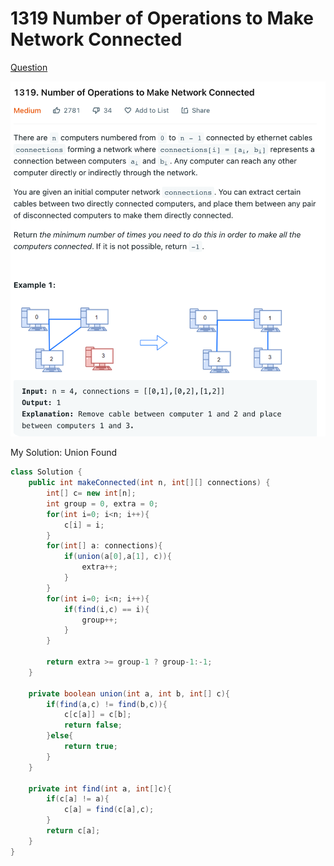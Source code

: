 # 1319 Number of Operations to Make Network Connected

[Question](https://leetcode.com/problems/number-of-operations-to-make-network-connected/)

![](<../.gitbook/assets/image (4).png>)



My Solution: Union Found

```java
class Solution {
    public int makeConnected(int n, int[][] connections) {
        int[] c= new int[n];
        int group = 0, extra = 0;
        for(int i=0; i<n; i++){
            c[i] = i;
        }
        for(int[] a: connections){
            if(union(a[0],a[1], c)){
                extra++;
            }
        }
        for(int i=0; i<n; i++){
            if(find(i,c) == i){
                group++; 
            }
        }
        
        return extra >= group-1 ? group-1:-1;
    }
    
    private boolean union(int a, int b, int[] c){
        if(find(a,c) != find(b,c)){
            c[c[a]] = c[b];
            return false;
        }else{
            return true;
        }
    }
    
    private int find(int a, int[]c){
        if(c[a] != a){
            c[a] = find(c[a],c);
        }
        return c[a];
    }
}
```
